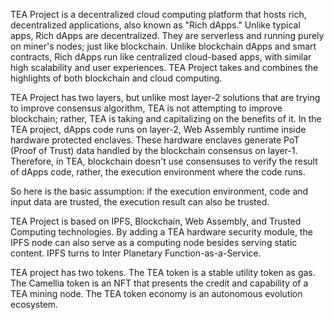 TEA Project is a decentralized cloud computing platform that hosts rich, decentralized applications, also known as "Rich dApps." Unlike typical apps, Rich dApps are decentralized. They are serverless and running purely on miner's nodes; just like blockchain. Unlike blockchain dApps and smart contracts, Rich dApps run like centralized cloud-based apps, with similar high scalability and user experiences. TEA Project takes and combines the highlights of both blockchain and cloud computing.

TEA Project has two layers, but unlike most layer-2 solutions that are trying to improve consensus algorithm, TEA is not attempting to improve blockchain; rather, TEA is taking and capitalizing on the benefits of it. In the TEA project, dApps code runs on layer-2, Web Assembly runtime inside hardware protected enclaves. These hardware enclaves generate PoT (Proof of Trust) data handled by the blockchain consensus on layer-1. Therefore, in TEA, blockchain doesn't use consensuses to verify the result of dApps code, rather, the execution environment where the code runs.

So here is the basic assumption: if the execution environment, code and input data are trusted, the execution result can also be trusted. 

TEA Project is based on IPFS, Blockchain, Web Assembly, and Trusted Computing technologies. By adding a TEA hardware security module, the IPFS node can also serve as a computing node besides serving static content. IPFS turns to Inter Planetary Function-as-a-Service. 

TEA project has two tokens. The TEA token is a stable utility token as gas. The Camellia token is an NFT that presents the credit and capability of a TEA mining node. The TEA token economy is an autonomous evolution ecosystem.  
